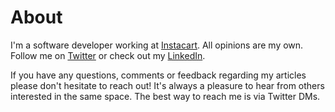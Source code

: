 # About

I'm a software developer working at [Instacart](https://www.instacart.com/). All opinions are my own. Follow me on [Twitter](https://twitter.com/siddarthkalra) or check out my [LinkedIn](https://www.linkedin.com/in/sidkalra).

If you have any questions, comments or feedback regarding my articles please don't hesitate to reach out! It's always a pleasure to hear from others interested in the same space. The best way to reach me is via Twitter DMs.
